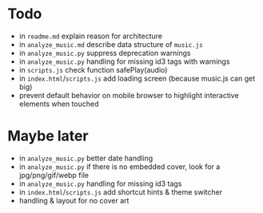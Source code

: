 # Todo
- in `readme.md` explain reason for architecture
- in `analyze_music.md` describe data structure of `music.js`
- in `analyze_music.py` suppress deprecation warnings
- in `analyze_music.py` handling for missing id3 tags with warnings 
- in `scripts.js` check function safePlay(audio)
- in `index.html`/`scripts.js` add loading screen (because music.js can get big)
- prevent default behavior on mobile browser to highlight interactive elements when touched

# Maybe later
- in `analyze_music.py` better date handling
- in `analyze_music.py` if there is no embedded cover, look for a jpg/png/gif/webp file
- in `analyze_music.py` handling for missing id3 tags
- in `index.html`/`scripts.js` add shortcut hints & theme switcher
- handling & layout for no cover art
